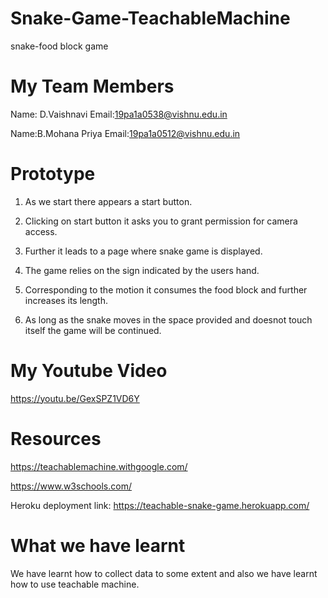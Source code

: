 # Snake-Game-TeachableMachine
snake-food block game
# My Team Members
Name: D.Vaishnavi Email:19pa1a0538@vishnu.edu.in

Name:B.Mohana Priya Email:19pa1a0512@vishnu.edu.in

# Prototype 

1. As we start there appears a start button.

2. Clicking on start button it asks you to grant permission for camera access.

3. Further it leads to a page where snake game is displayed.

4. The game relies on the sign indicated by the users hand.

5. Corresponding to the motion it consumes the food block and further increases its length.

6. As long as the snake moves in the space provided and doesnot touch itself the game will be continued.


# My Youtube Video
https://youtu.be/GexSPZ1VD6Y


# Resources
https://teachablemachine.withgoogle.com/

https://www.w3schools.com/

Heroku deployment link:
https://teachable-snake-game.herokuapp.com/


# What we have learnt
We have learnt how to collect data to some extent and also we have learnt how to use teachable machine.
